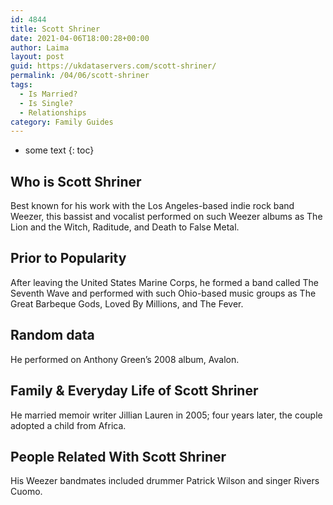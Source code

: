 ```yaml
---
id: 4844
title: Scott Shriner
date: 2021-04-06T18:00:28+00:00
author: Laima
layout: post
guid: https://ukdataservers.com/scott-shriner/
permalink: /04/06/scott-shriner
tags:
  - Is Married?
  - Is Single?
  - Relationships
category: Family Guides
---
```


* some text
{: toc}


## Who is Scott Shriner
                  
                  
                  
Best known for his work with the Los Angeles-based indie rock band Weezer, this bassist and vocalist performed on such Weezer albums as The Lion and the Witch, Raditude, and Death to False Metal.
                  
              
            
              
            
                
                
                
## Prior to Popularity
                  
                  
                  
After leaving the United States Marine Corps, he formed a band called The Seventh Wave and performed with such Ohio-based music groups as The Great Barbeque Gods, Loved By Millions, and The Fever.
                  
              
            
              
            
                
                
                
## Random data
                  
                  
                  
He performed on Anthony Green&#8217;s 2008 album, Avalon.
                  
              
            
              
            
                
                
                
## Family & Everyday Life of Scott Shriner
                  
                  
                  
He married memoir writer Jillian Lauren in 2005; four years later, the couple adopted a child from Africa.
                  
              
            
              
            
                
                
                
## People Related With Scott Shriner
                  
                  
                  
His Weezer bandmates included drummer Patrick Wilson and singer Rivers Cuomo.
                  
              
            
              
            
                
              
            
              
              
            
            
              
            
          
          
          